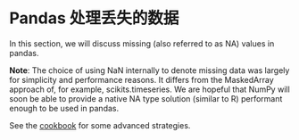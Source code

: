 # Pandas 处理丢失的数据

In this section, we will discuss missing (also referred to as NA) values in pandas.

**Note**: The choice of using NaN internally to denote missing data was largely for simplicity and performance reasons. It differs from the MaskedArray approach of, for example, scikits.timeseries. We are hopeful that NumPy will soon be able to provide a native NA type solution (similar to R) performant enough to be used in pandas.

See the [cookbook](/document/cookbook/index.html) for some advanced strategies.